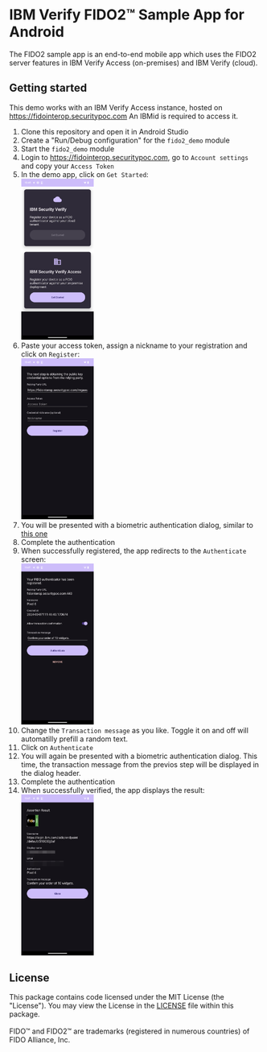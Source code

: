 # IBM Verify FIDO2™ Sample App for Android

The FIDO2 sample app is an end-to-end mobile app which uses the FIDO2 server features in IBM Verify Access (on-premises) and IBM Verify (cloud).


## Getting started
This demo works with an IBM Verify Access instance, hosted on https://fidointerop.securitypoc.com An IBMid is required to access it.

1. Clone this repository and open it in Android Studio
1. Create a "Run/Debug configuration" for the `fido2_demo` module
1. Start the `fido2_demo` module
1. Login to https://fidointerop.securitypoc.com, go to `Account settings` and copy your `Access Token`
1. In the demo app, click on `Get Started`: <br/><img src="./fido2demo-1-start.png" width="30%">
1. Paste your access token, assign a nickname to your registration and click on `Register`: <br/><img src="./fido2demo-2-register.png" width="30%">
1. You will be presented with a biometric authentication dialog, similar to [this one](https://developer.android.com/training/sign-in/biometric-auth#display-login-prompt)
1. Complete the authentication
1. When successfully registered, the app redirects to the `Authenticate` screen:
<br/><img src="./fido2demo-3-authenticate.png" width="30%">
1. Change the `Transaction message` as you like. Toggle it on and off will automatilly prefill a random text.
1. Click on `Authenticate`
1. You will again be presented with a biometric authentication dialog. This time, the transaction message from the previos step will be displayed in the dialog header.
1. Complete the authentication
1. When successfully verified, the app displays the result:<br/><img src="./fido2demo-4-close.png" width="30%">

## License
This package contains code licensed under the MIT License (the "License"). You may view the License in the [LICENSE](../../LICENSE) file within this package.
<br/><br/>
FIDO™ and FIDO2™  are  trademarks (registered in numerous countries) of FIDO Alliance, Inc. 
